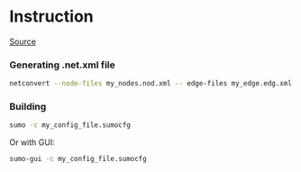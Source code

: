 # Instruction

[Source](https://www.slideshare.net/resurrectiondeslanguesminoritaires/sumo-tutorial-1-manual-network-creation-2-osm-to-netwrok-3-od-matrix-to-trip-generation)

### Generating .net.xml file

```bash
netconvert --node-files my_nodes.nod.xml -- edge-files my_edge.edg.xml -t my_type.type.xml -o my_net.net.xml
```

### Building

```bash
sumo -c my_config_file.sumocfg
```

Or with GUI:

```bash
sumo-gui -c my_config_file.sumocfg
```

